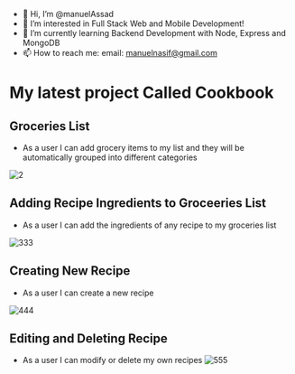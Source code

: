 - 👋 Hi, I’m @manuelAssad
- 👀 I’m interested in Full Stack Web and Mobile Development!
- 🌱 I’m currently learning Backend Development with Node, Express and MongoDB
- 📫 How to reach me: email: manuelnasif@gmail.com

<!---
manuelAssad/manuelAssad is a ✨ special ✨ repository because its `README.md` (this file) appears on your GitHub profile.
You can click the Preview link to take a look at your changes.
--->


# My latest project Called Cookbook #


## Groceries List ##
* As a user I can add grocery items to my list and they will be automatically grouped into different categories

![2](https://user-images.githubusercontent.com/91218241/155033838-3061ca95-0cef-40a2-a9a5-46535a118c5a.gif)

## Adding Recipe Ingredients to Groceeries List ##
* As a user I can add the ingredients of any recipe to my groceries list

![333](https://user-images.githubusercontent.com/91218241/155034555-080bf0fb-3188-472e-b737-ce4566a84e53.gif)

## Creating New Recipe ##
* As a user I can create a new recipe

![444](https://user-images.githubusercontent.com/91218241/155038541-5df2769b-bde3-4364-a08f-776fca2639c7.gif)

## Editing and Deleting Recipe ##
* As a user I can modify or delete my own recipes
![555](https://user-images.githubusercontent.com/91218241/155038667-55a3388b-7d14-4b2b-ab7a-fcb9e6a30533.gif)
